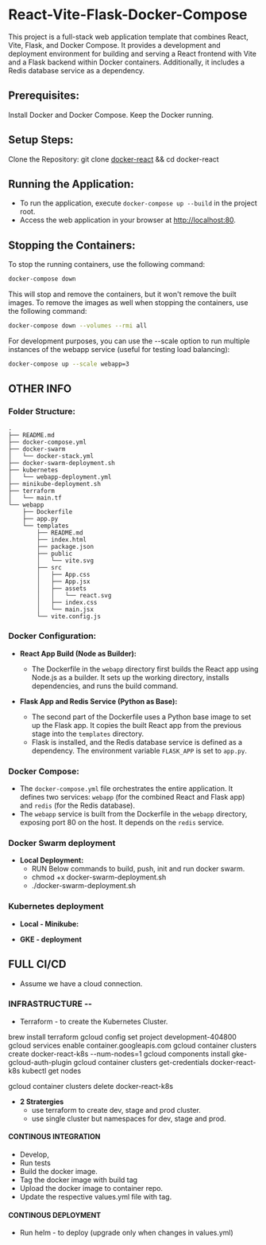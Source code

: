 # React-Vite-Flask-Docker-Compose

This project is a full-stack web application template that combines React, Vite, Flask, and Docker Compose. It provides a development and deployment environment for building and serving a React frontend with Vite and a Flask backend within Docker containers. Additionally, it includes a Redis database service as a dependency.

## Prerequisites:
Install Docker and Docker Compose.
Keep the Docker running.

## Setup Steps:
Clone the Repository:
git clone [docker-react](https://github.com/whiskeyonrocks/docker-react) && cd docker-react

## Running the Application:

- To run the application, execute `docker-compose up --build` in the project root.
- Access the web application in your browser at [http://localhost:80](http://localhost:80).

## Stopping the Containers:

   To stop the running containers, use the following command:

   ```bash
   docker-compose down
   ```

This will stop and remove the containers, but it won't remove the built images.
To remove the images as well when stopping the containers, use the following command:
   ```bash
   docker-compose down --volumes --rmi all
   ```
For development purposes, you can use the --scale option to run multiple instances of the webapp service (useful for testing load balancing):
   ```bash
   docker-compose up --scale webapp=3
   ```

## OTHER INFO
### Folder Structure:
```
.
├── README.md
├── docker-compose.yml
├── docker-swarm
│   └── docker-stack.yml
├── docker-swarm-deployment.sh
├── kubernetes
│   └── webapp-deployment.yml
├── minikube-deployment.sh
├── terraform
│   └── main.tf
└── webapp
    ├── Dockerfile
    ├── app.py
    └── templates
        ├── README.md
        ├── index.html
        ├── package.json
        ├── public
        │   └── vite.svg
        ├── src
        │   ├── App.css
        │   ├── App.jsx
        │   ├── assets
        │   │   └── react.svg
        │   ├── index.css
        │   └── main.jsx
        └── vite.config.js
```
### Docker Configuration:

- **React App Build (Node as Builder):**
  - The Dockerfile in the `webapp` directory first builds the React app using Node.js as a builder. It sets up the working directory, installs dependencies, and runs the build command.

- **Flask App and Redis Service (Python as Base):**
  - The second part of the Dockerfile uses a Python base image to set up the Flask app. It copies the built React app from the previous stage into the `templates` directory.
  - Flask is installed, and the Redis database service is defined as a dependency. The environment variable `FLASK_APP` is set to `app.py`.

### Docker Compose:

- The `docker-compose.yml` file orchestrates the entire application. It defines two services: `webapp` (for the combined React and Flask app) and `redis` (for the Redis database).
- The `webapp` service is built from the Dockerfile in the `webapp` directory, exposing port 80 on the host. It depends on the `redis` service.

### Docker Swarm deployment

- **Local Deployment:**
  - RUN Below commands to build, push, init and run docker swarm.
  - chmod +x docker-swarm-deployment.sh
  - ./docker-swarm-deployment.sh 

### Kubernetes deployment



- **Local - Minikube:**


- **GKE - deployment**



## FULL CI/CD
- Assume we have a cloud connection.

### INFRASTRUCTURE --
- Terraform - to create the Kubernetes Cluster.

brew install terraform
gcloud config set project development-404800
gcloud services enable container.googleapis.com
gcloud container clusters create docker-react-k8s --num-nodes=1
gcloud components install gke-gcloud-auth-plugin
gcloud container clusters get-credentials docker-react-k8s
kubectl get nodes


gcloud container clusters delete docker-react-k8s


- **2 Stratergies**
  - use terraform to create dev, stage and prod cluster.
  - use single cluster but namespaces for dev, stage and prod.

<!-- TAKING THE STRATERGY 1 -->
#### CONTINOUS INTEGRATION

  - Develop, 
  - Run tests
  - Build the docker image.
  - Tag the docker image with build tag
  - Upload the docker image to container repo.
  - Update the respective values.yml file with tag.

#### CONTINOUS DEPLOYMENT
  - Run helm - to deploy (upgrade only when changes in values.yml)

